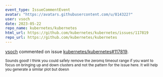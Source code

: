 ```yaml
---
event_type: IssueCommentEvent
avatar: "https://avatars.githubusercontent.com/u/814322?"
user: vsoch
date: 2023-05-22
repo_name: kubernetes/kubernetes
html_url: https://github.com/kubernetes/kubernetes/issues/117819
repo_url: https://github.com/kubernetes/kubernetes
---
```


<a href='https://github.com/vsoch' target='_blank'>vsoch</a> commented on issue <a href='https://github.com/kubernetes/kubernetes/issues/117819' target='_blank'>kubernetes/kubernetes#117819</a>.

<small>Sounds good! I think you could safely remove the zeromq timeout range if you want to focus on bringing up and down clusters and not the pattern for the issue here. It will help you generate a similar plot but doesn